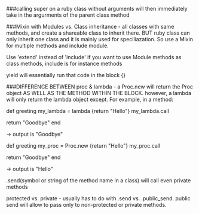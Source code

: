 ###calling super on a ruby class without arguments will then immediately take in the argurments of the parent class method

###Mixin with Modules vs. Class inheritance - all classes with same methods, and create a shareable class to inherit there. BUT ruby class can only inherit one class and it is mainly used for speciliazation. So use a Mixin for multiple methods and include module.

Use 'extend' instead of 'include' if you want to use Module methods as class methods, include is for instance methods

yield will essentially run that code in the block {}

###DIFFERENCE BETWEEN proc & lambda - a Proc.new will return the Proc object AS WELL AS THE METHOD WITHIN THE BLOCK. however, a lambda will only return the lambda object except. For example, in a method:

def greeting
  my_lambda = lambda {return "Hello"}
  my_lambda.call

  return "Goodbye"
end

-> output is "Goodbye"

def greeting
  my_proc = Proc.new {return "Hello"}
  my_proc.call

  return "Goodbye"
end

-> output is "Hello"

.send(symbol or string of the method name in a class) will call even private methods

protected vs. private - usually has to do with .send vs. .public_send. public send will allow to pass only to non-protected or private methods.